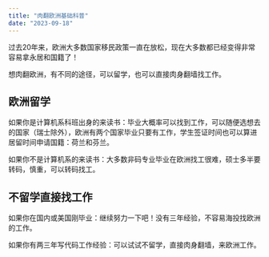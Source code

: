 ```yaml
---
title: "肉翻欧洲基础科普"
date: "2023-09-18"
---
```


过去20年来，欧洲大多数国家移民政策一直在放松，现在大多数都已经变得非常容易拿永居和国籍了！

想肉翻欧洲，有不同的途径，可以留学，也可以直接肉身翻墙找工作。

## 欧洲留学

如果你是计算机系科班出身的来读书：毕业大概率可以找到工作，可以随便选想去的国家（瑞士除外），欧洲有两个国家毕业只要有工作，学生签证时间也可以算进居留时间申请国籍：荷兰和芬兰。

如果你不是计算机系的来读书：大多数非码专业毕业在欧洲找工很难，硕士多半要转码，慎重，可以转码找工。

## 不留学直接找工作

如果你在国内或美国刚毕业：继续努力一下吧！没有三年经验，不容易海投找欧洲的工作。

如果你有两三年写代码工作经验：可以试试不留学，直接肉身翻墙，来欧洲工作。



